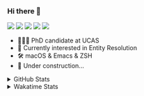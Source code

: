 ### Hi there 👋

[![](https://img.shields.io/badge/-Email-325180?logo=maildotru&logoColor=white&style=flat-square)](mailto:wang@tianshu.me)
[![](https://img.shields.io/badge/-GitHub-black?logo=GitHub&style=flat-square)](https://github.com/tshu-w)
[![](https://img.shields.io/badge/-Telegram-26a5e4?labelColor=fafafa&logo=telegram&style=flat-square)](https://t.me/tshu_w) 
[![](https://img.shields.io/badge/-Twitter-1da1f2?logo=Twitter&logoColor=white&style=flat-square)](https://twitter.com/tshu_w)
[![](https://komarev.com/ghpvc/?username=tshu-w&color=blueviolet&style=flat-square)]()



- 🧑🏻‍🎓 PhD candidate at UCAS
- 🔭 Currently interested in Entity Resolution
- 🛠 macOS & Emacs & ZSH
- 🚧 Under construction...

<details>

<summary>GitHub Stats</summary>

![Tianshu's GitHub stats](https://github-readme-stats.vercel.app/api?username=tshu-w&show_icons=true&theme=buefy&count_private=true)
  
</details>


<details>
  <summary>Wakatime Stats</summary>

  Currently, files accessed by tramp cannot be tracked by wakatime, see https://github.com/wakatime/wakatime-mode/issues/27
  <br>
  
<!--START_SECTION:waka-->
**I'm an Early 🐤** 

```text
🌞 Morning    55 commits     █████░░░░░░░░░░░░░░░░░░░░   20.68% 
🌆 Daytime    149 commits    ██████████████░░░░░░░░░░░   56.02% 
🌃 Evening    56 commits     █████░░░░░░░░░░░░░░░░░░░░   21.05% 
🌙 Night      6 commits      ░░░░░░░░░░░░░░░░░░░░░░░░░   2.26%

```
📅 **I'm Most Productive on Monday** 

```text
Monday       55 commits     █████░░░░░░░░░░░░░░░░░░░░   20.68% 
Tuesday      41 commits     ███░░░░░░░░░░░░░░░░░░░░░░   15.41% 
Wednesday    19 commits     █░░░░░░░░░░░░░░░░░░░░░░░░   7.14% 
Thursday     18 commits     █░░░░░░░░░░░░░░░░░░░░░░░░   6.77% 
Friday       36 commits     ███░░░░░░░░░░░░░░░░░░░░░░   13.53% 
Saturday     53 commits     █████░░░░░░░░░░░░░░░░░░░░   19.92% 
Sunday       44 commits     ████░░░░░░░░░░░░░░░░░░░░░   16.54%

```


📊 **This Week I Spent My Time On** 

```text
💬 Programming Languages: 
sh                       16 hrs 1 min        ███████████████░░░░░░░░░░   63.48% 
Org                      6 hrs 55 mins       ██████░░░░░░░░░░░░░░░░░░░   27.44% 
Emacs Lisp               1 hr 40 mins        █░░░░░░░░░░░░░░░░░░░░░░░░   6.62% 
Other                    18 mins             ░░░░░░░░░░░░░░░░░░░░░░░░░   1.19% 
Python                   16 mins             ░░░░░░░░░░░░░░░░░░░░░░░░░   1.12%

🔥 Editors: 
Zsh                      16 hrs 7 mins       ████████████████░░░░░░░░░   63.9% 
Emacs                    9 hrs 6 mins        █████████░░░░░░░░░░░░░░░░   36.1%

🐱‍💻 Projects: 
Terminal                 9 hrs 17 mins       █████████░░░░░░░░░░░░░░░░   36.81% 
Unknown Project          7 hrs               ███████░░░░░░░░░░░░░░░░░░   27.78% 
deep-learning-project-tem4 hrs 5 mins        ████░░░░░░░░░░░░░░░░░░░░░   16.21% 
emacs                    1 hr 57 mins        ██░░░░░░░░░░░░░░░░░░░░░░░   7.76% 
dotfiles                 1 hr 33 mins        █░░░░░░░░░░░░░░░░░░░░░░░░   6.15%

💻 Operating System: 
Mac                      13 hrs 26 mins      █████████████░░░░░░░░░░░░   53.26% 
Linux                    11 hrs 47 mins      ███████████░░░░░░░░░░░░░░   46.74%

```

**I Mostly Code in Python** 

```text
Python                   6 repos             ████████░░░░░░░░░░░░░░░░░   33.33% 
HTML                     2 repos             ██░░░░░░░░░░░░░░░░░░░░░░░   11.11% 
Emacs Lisp               2 repos             ██░░░░░░░░░░░░░░░░░░░░░░░   11.11% 
JavaScript               2 repos             ██░░░░░░░░░░░░░░░░░░░░░░░   11.11% 
TeX                      2 repos             ██░░░░░░░░░░░░░░░░░░░░░░░   11.11%

```



 Last Updated on 27/11/2021
<!--END_SECTION:waka-->
</details>
